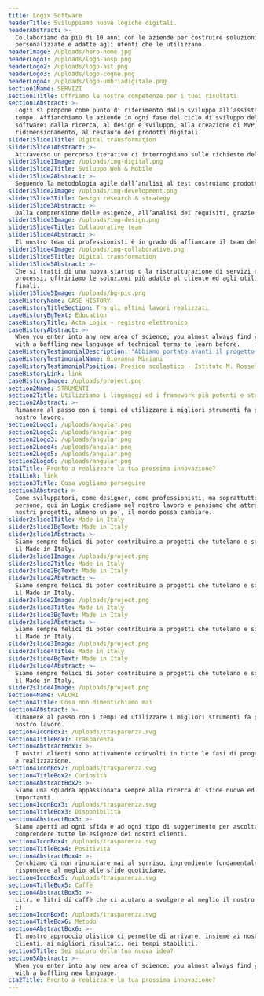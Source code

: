 ```yaml
---
title: Logix Software
headerTitle: Sviluppiamo nuove logiche digitali.
headerAbstract: >-
  Collaboriamo da più di 10 anni con le aziende per costruire soluzioni digitali
  personalizzate e adatte agli utenti che le utilizzano.
headerImage: /uploads/hero-home.jpg
headerLogo1: /uploads/logo-aosp.png
headerLogo2: /uploads/logo-ast.png
headerLogo3: /uploads/logo-cogne.png
headerLogo4: /uploads/logo-umbriadigitale.png
section1Name: SERVIZI
section1Title: Offriamo le nostre competenze per i tuoi risultati
section1Abstract: >-
  Logix si propone come punto di riferimento dallo sviluppo all’assistenza nel
  tempo. Affianchiamo le aziende in ogni fase del ciclo di sviluppo del
  software: dalla ricerca, al design e sviluppo, alla creazione di MVP, al
  ridimensionamento, al restauro dei prodotti digitali.
slider1Slide1Title: Digital transformation
slider1Slide1Abstract: >-
  Attraverso un percorso iterativo ci interroghiamo sulle richieste del mercato e, insieme, progettiamo le più efficienti logiche digitali. Un approccio collaborativo col cliente e con gli stakeholder che permette di ottimizzare costi e tempi.
slider1Slide1Image: /uploads/img-digital.png
slider1Slide2Title: Sviluppo Web & Mobile
slider1Slide2Abstract: >-
  Seguendo la metodologia agile dall’analisi al test costruiamo prodotti in linea con le esigenze di ciascun cliente, realizzando progetti web e mobile che si adattano alle diverse piattaforme esistenti.
slider1Slide2Image: /uploads/img-development.png
slider1Slide3Title: Design research & strategy
slider1Slide3Abstract: >-
  Dalla comprensione delle esigenze, all’analisi dei requisiti, grazie all’osservazione degli utenti, progettiamo ed elaboriamo soluzioni creative ed efficaci, in grado di stupire e dare fiducia.
slider1Slide3Image: /uploads/img-design.png
slider1Slide4Title: Collaborative team
slider1Slide4Abstract: >-
  Il nostro team di professionisti è in grado di affiancare il team delle aziende clienti, offrendo le professionalità, le competenze, gli strumenti ed i metodi migliori nel breve periodo.
slider1Slide4Image: /uploads/img-collaborative.png
slider1Slide5Title: Digital transformation
slider1Slide5Abstract: >-
  Che si tratti di una nuova startup o la ristrutturazione di servizi e
  processi, offririamo le soluzioni più adatte al cliente ed agli utilizzatori
  finali.
slider1Slide5Image: /uploads/bg-pic.png
caseHistoryName: CASE HISTORY
caseHistoryTitleSection: Tra gli ultimi lavori realizzati
caseHistoryBgText: Education
caseHistoryTitle: Acta Logix - registro elettronico
caseHistoryAbstract: >-
  When you enter into any new area of science, you almost always find yourself
  with a baffling new language of technical terms to learn before.
caseHistoryTestimonialDescription: "Abbiamo portato avanti il progetto! \U0001F44D\U0001F44D una collaborazione che dura da anni."
caseHistoryTestimonialName: Giovanna Miriani
caseHistoryTestimonialPosition: Preside scolastico - Istituto M. Rosselli
caseHistoryLink: link
caseHistoryImage: /uploads/project.png
section2Name: STRUMENTI
section2Title: Utilizziamo i linguaggi ed i framework più potenti e stabili
section2Abstract: >-
  Rimanere al passo con i tempi ed utilizzare i migliori strumenti fa parte del
  nostro lavoro.
section2Logo1: /uploads/angular.png
section2Logo2: /uploads/angular.png
section2Logo3: /uploads/angular.png
section2Logo4: /uploads/angular.png
section2Logo5: /uploads/angular.png
section2Logo6: /uploads/angular.png
cta1Title: Pronto a realizzare la tua prossima innovazione?
cta1Link: link
section3Title: Cosa vogliamo perseguire
section3Abstract: >-
  Come sviluppatori, come designer, come professionisti, ma soprattutto come
  persone, qui in Logix crediamo nel nostro lavoro e pensiamo che attravreso i
  nostri progetti, almeno un po’, il mondo possa cambiare.
slider2slide1Title: Made in Italy
slider2slide1BgText: Made in Italy
slider2slide1Abstract: >-
  Siamo sempre felici di poter contribuire a progetti che tutelano e sostengono
  il Made in Italy.
slider2slide1Image: /uploads/project.png
slider2slide2Title: Made in Italy
slider2slide2BgText: Made in Italy
slider2slide2Abstract: >-
  Siamo sempre felici di poter contribuire a progetti che tutelano e sostengono
  il Made in Italy.
slider2slide2Image: /uploads/project.png
slider2slide3Title: Made in Italy
slider2slide3BgText: Made in Italy
slider2slide3Abstract: >-
  Siamo sempre felici di poter contribuire a progetti che tutelano e sostengono
  il Made in Italy.
slider2slide3Image: /uploads/project.png
slider2slide4Title: Made in Italy
slider2slide4BgText: Made in Italy
slider2slide4Abstract: >-
  Siamo sempre felici di poter contribuire a progetti che tutelano e sostengono
  il Made in Italy.
slider2slide4Image: /uploads/project.png
section4Name: VALORI
section4Title: Cosa non dimentichiamo mai
section4Abstract: >-
  Rimanere al passo con i tempi ed utilizzare i migliori strumenti fa parte del
  nostro lavoro.
section4IconBox1: /uploads/trasparenza.svg
section4TitleBox1: Trasparenza
section4AbstractBox1: >-
  I nostri clienti sono attivamente coinvolti in tutte le fasi di progettazione
  e realizzazione.
section4IconBox2: /uploads/trasparenza.svg
section4TitleBox2: Curiosità
section4AbstractBox2: >-
  Siamo una squadra appassionata sempre alla ricerca di sfide nuove ed
  importanti.
section4IconBox3: /uploads/trasparenza.svg
section4TitleBox3: Disponibilità
section4AbstractBox3: >-
  Siamo aperti ad ogni sfida e ad ogni tipo di suggerimento per ascoltare e
  comprendere tutte le esigenze dei nostri clienti.
section4IconBox4: /uploads/trasparenza.svg
section4TitleBox4: Positività
section4AbstractBox4: >-
  Cerchiamo di non rinunciare mai al sorriso, ingrendiente fondamentale per
  rispondere al meglio alle sfide quotidiane.
section4IconBox5: /uploads/trasparenza.svg
section4TitleBox5: Caffè
section4AbstractBox5: >-
  Litri e litri di caffè che ci aiutano a svolgere al meglio il nostro lavoro!
  ;)
section4IconBox6: /uploads/trasparenza.svg
section4TitleBox6: Metodo
section4AbstractBox6: >-
  Il nostro approccio olistico ci permette di arrivare, insieme ai nostri
  clienti, ai migliori risultati, nei tempi stabiliti.
section5Title: Sei sicuro della tua nuova idea?
section5Abstract: >-
  When you enter into any new area of science, you almost always find yourself
  with a baffling new language.
cta2Title: Pronto a realizzare la tua prossima innovazione?
---
```


